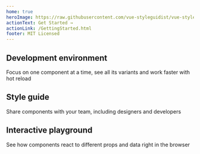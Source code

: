 ```yaml
---
home: true
heroImage: https://raw.githubusercontent.com/vue-styleguidist/vue-styleguidist/master/assets/logo.png
actionText: Get Started →
actionLink: /GettingStarted.html
footer: MIT Licensed
---
```


<div class="features">
  <div class="feature">
    <h2>Development environment</h2>
    <p>Focus on one component at a time, see all its variants and work faster with hot reload</p>
  </div>

  <div class="feature">
    <h2>Style guide</h2>
    <p>Share components with your team, including designers and developers</p>
  </div>

  <div class="feature">
    <h2>Interactive playground</h2>
    <p>See how components react to different props and data right in the browser</p>
  </div>
</div>
